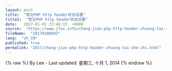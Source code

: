 ```yaml
---
layout: post
title:  "常见PHP http header状态设置"
title2:  "常见PHP http header状态设置"
date:   2017-01-01 23:46:33  +0800
source:  "https://www.jfox.info/chang-jian-php-http-header-zhuang-tai-she-zhi.html"
fileName:  "20170100693"
lang:  "zh_CN"
published: true
permalink: "2017/chang-jian-php-http-header-zhuang-tai-she-zhi.html"
---
```

{% raw %}
By Lee - Last updated: 星期三, 十月 1, 2014
{% endraw %}